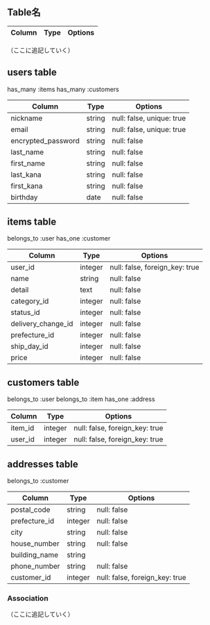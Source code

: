 ## Table名

|Column|Type|Options|
|------|----|-------|
（ここに追記していく）

## users table
has_many :items
has_many :customers

|Column|Type|Options|
|------|----|-------|
|nickname|string|null: false, unique: true|
|email|string|null: false, unique: true|
|encrypted_password|string|null: false|
|last_name|string|null: false|
|first_name|string|null: false|
|last_kana|string|null: false|
|first_kana|string|null: false|
|birthday|date|null: false|

## items table
belongs_to :user
has_one :customer

|Column|Type|Options|
|------|----|-------|
|user_id|integer|null: false, foreign_key: true|
|name|string|null: false|
|detail|text|null: false|
|category_id|integer|null: false|
|status_id|integer|null: false|
|delivery_change_id|integer|null: false|
|prefecture_id|integer|null: false|
|ship_day_id|integer|null: false|
|price|integer|null: false|

## customers table
belongs_to :user
belongs_to :item
has_one :address

|Column|Type|Options|
|------|----|-------|
|item_id|integer|null: false, foreign_key: true|
|user_id|integer|null: false, foreign_key: true|

## addresses table
belongs_to :customer

|Column|Type|Options|
|------|----|-------|
|postal_code|string|null: false|
|prefecture_id|integer|null: false|
|city|string|null: false|
|house_number|string|null: false|
|building_name|string|
|phone_number|string|null: false|
|customer_id|integer|null: false, foreign_key: true|

### Association
（ここに追記していく）